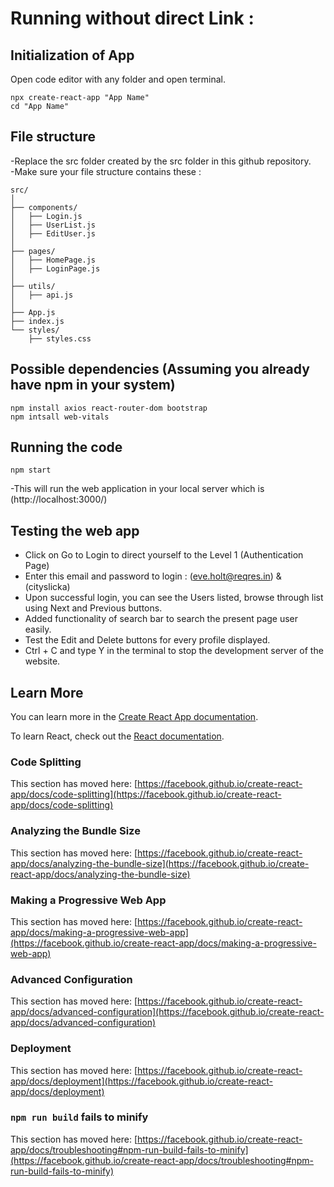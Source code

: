 
# Running without direct Link :
## Initialization of App
Open code editor with any folder and open terminal. 
```
npx create-react-app "App Name"
cd "App Name"
```

## File structure 
-Replace the src folder created by the src folder in this github repository. <br>
-Make sure your file structure contains these :
```
src/
│
├── components/
│   ├── Login.js
│   ├── UserList.js
│   ├── EditUser.js
│
├── pages/
│   ├── HomePage.js
│   ├── LoginPage.js
│
├── utils/
│   ├── api.js
│
├── App.js
├── index.js
└── styles/
    ├── styles.css
```

## Possible dependencies (Assuming you already have npm in your system)

```
npm install axios react-router-dom bootstrap
npm intsall web-vitals
```


## Running the code
```
npm start
```
-This will run the web application in your local server which is  (http://localhost:3000/)


## Testing the web app
- Click on Go to Login to direct yourself to the Level 1 (Authentication Page) <br>
- Enter this email and password to login : (eve.holt@reqres.in) & (cityslicka) <br>
- Upon successful login, you can see the Users listed, browse through list using Next and Previous buttons.
- Added functionality of search bar to search the present page user easily.
- Test the Edit and Delete buttons for every profile displayed.
- Ctrl + C and type Y in the terminal to stop the development server of the website. 

## Learn More

You can learn more in the [Create React App documentation](https://facebook.github.io/create-react-app/docs/getting-started).

To learn React, check out the [React documentation](https://reactjs.org/).

### Code Splitting

This section has moved here: [https://facebook.github.io/create-react-app/docs/code-splitting](https://facebook.github.io/create-react-app/docs/code-splitting)

### Analyzing the Bundle Size

This section has moved here: [https://facebook.github.io/create-react-app/docs/analyzing-the-bundle-size](https://facebook.github.io/create-react-app/docs/analyzing-the-bundle-size)

### Making a Progressive Web App

This section has moved here: [https://facebook.github.io/create-react-app/docs/making-a-progressive-web-app](https://facebook.github.io/create-react-app/docs/making-a-progressive-web-app)

### Advanced Configuration

This section has moved here: [https://facebook.github.io/create-react-app/docs/advanced-configuration](https://facebook.github.io/create-react-app/docs/advanced-configuration)

### Deployment

This section has moved here: [https://facebook.github.io/create-react-app/docs/deployment](https://facebook.github.io/create-react-app/docs/deployment)

### `npm run build` fails to minify

This section has moved here: [https://facebook.github.io/create-react-app/docs/troubleshooting#npm-run-build-fails-to-minify](https://facebook.github.io/create-react-app/docs/troubleshooting#npm-run-build-fails-to-minify)
